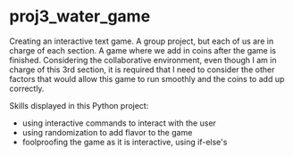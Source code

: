 # proj3_water_game

Creating an interactive text game. A group project, but each of us are in charge of each section. A game where we add in coins after the game is finished. Considering the collaborative environment, even though I am in charge of this 3rd section, it is required that I need to consider the other factors that would allow this game to run smoothly and the coins to add up correctly. 

Skills displayed in this Python project: 
- using interactive commands to interact with the user
- using randomization to add flavor to the game
- foolproofing the game as it is interactive, using if-else's
